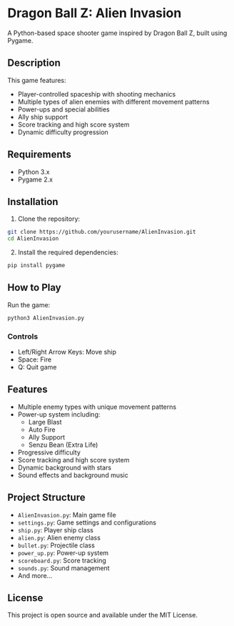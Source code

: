 # Dragon Ball Z: Alien Invasion

A Python-based space shooter game inspired by Dragon Ball Z, built using Pygame.

## Description

This game features:
- Player-controlled spaceship with shooting mechanics
- Multiple types of alien enemies with different movement patterns
- Power-ups and special abilities
- Ally ship support
- Score tracking and high score system
- Dynamic difficulty progression

## Requirements

- Python 3.x
- Pygame 2.x

## Installation

1. Clone the repository:
```bash
git clone https://github.com/yourusername/AlienInvasion.git
cd AlienInvasion
```

2. Install the required dependencies:
```bash
pip install pygame
```

## How to Play

Run the game:
```bash
python3 AlienInvasion.py
```

### Controls
- Left/Right Arrow Keys: Move ship
- Space: Fire
- Q: Quit game

## Features

- Multiple enemy types with unique movement patterns
- Power-up system including:
  - Large Blast
  - Auto Fire
  - Ally Support
  - Senzu Bean (Extra Life)
- Progressive difficulty
- Score tracking and high score system
- Dynamic background with stars
- Sound effects and background music

## Project Structure

- `AlienInvasion.py`: Main game file
- `settings.py`: Game settings and configurations
- `ship.py`: Player ship class
- `alien.py`: Alien enemy class
- `bullet.py`: Projectile class
- `power_up.py`: Power-up system
- `scoreboard.py`: Score tracking
- `sounds.py`: Sound management
- And more...

## License

This project is open source and available under the MIT License. 